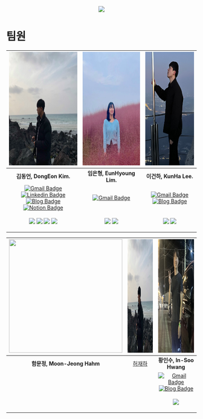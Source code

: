 <p align="center">
  <img src="https://i.imgur.com/SWtrsIm.png" width="30%">
</p>

# 팀원

| <img src="https://github.com/In-Soo-Hwang/Boostcamp_6_NLP_06/blob/main/asset/DongEon.jpg" width="300" height="300"> | <img src="https://github.com/In-Soo-Hwang/Boostcamp_6_NLP_06/blob/main/asset/eunhy.jpg" width="300" height="300"> | <img src="https://github.com/In-Soo-Hwang/Boostcamp_6_NLP_06/blob/main/asset/KunHa.jpg" width="300" height="300"> |
|:---:|:---:|:---:|
|**김동언, DongEon Kim.**|**임은형, EunHyoung Lim.**|**이건하, KunHa Lee.**|
| [![Gmail Badge](https://img.shields.io/badge/Gmail-d14836?style=flat-square&logo=Gmail&logoColor=white&link=mailto:ponben@khu.ac.kr)](mailto:ponben@khu.ac.kr) [![Linkedin Badge](https://img.shields.io/badge/-LinkedIn-blue?style=flat-square&logo=Linkedin&logoColor=white&link=https://www.linkedin.com/in/dongeon-kim-59777422a///)](https://www.linkedin.com/in/dongeon-kim-59777422a/) [![Blog Badge](http://img.shields.io/badge/-Blog-black?style=flat-square&logo=github&link=https://ok-lab.tistory.com/)](https://ok-lab.tistory.com/) [![Notion Badge](https://img.shields.io/badge/Notion-808080?style=flat-square&logo=Notion&logoColor=white&link=https://deeply-potential-7d1.notion.site/DongEon-Kim-bfa138799c9f48298c334c3d8e00fc15)](https://deeply-potential-7d1.notion.site/DongEon-Kim-bfa138799c9f48298c334c3d8e00fc15) | [![Gmail Badge](https://img.shields.io/badge/Gmail-d14836?style=flat-square&logo=Gmail&logoColor=white&link=mailto:limeh0517@gmail.com)](mailto:limeh0517@gmail.com) | [![Gmail Badge](https://img.shields.io/badge/Gmail-d14836?style=flat-square&logo=Gmail&logoColor=white&link=mailto:kunha98@gmail.com)](mailto:kunha98@gmail.com) [![Blog Badge](http://img.shields.io/badge/-Blog-black?style=flat-square&logo=github&link=https://velog.io/@kunha98)](https://velog.io/@kunha98) |
| <p align="center"><img src="https://img.shields.io/badge/Python-3776AB?style=flat-square&logo=Python&logoColor=white"/> <img src="https://img.shields.io/badge/Pytorch-EE4C2C?style=flat-square&logo=Pytorch&logoColor=white"/> <img src="https://img.shields.io/badge/Docker-2496ED?style=flat-square&logo=Docker&logoColor=white"/> <img src="https://img.shields.io/badge/Sklearn-F7931E?style=flat-square&logo=scikit-learn&logoColor=white"/> | <p align="center"><img src="https://img.shields.io/badge/Python-3776AB?style=flat-square&logo=Python&logoColor=white"/> <img src="https://img.shields.io/badge/Pytorch-EE4C2C?style=flat-square&logo=Pytorch&logoColor=white"/> | <p align="center"><img src="https://img.shields.io/badge/Python-3776AB?style=flat-square&logo=Python&logoColor=white"/> <img src="https://img.shields.io/badge/Pytorch-EE4C2C?style=flat-square&logo=Pytorch&logoColor=white"/> |


| <img src="https://github.com/In-Soo-Hwang/Boostcamp_6_NLP_06/assets/97589999/b7572b00-6c9b-4336-beab-7deff89d2e06" width="300" height="300"> | <img src="https://github.com/In-Soo-Hwang/Boostcamp_6_NLP_06/blob/main/asset/DongEon.jpg" width="300" height="300"> | <img src="https://github.com/In-Soo-Hwang/Boostcamp_6_NLP_06/blob/main/asset/InsooHwang.png" width="300" height="300"> |
|:---:|:---:|:---:|
|**함문정, Moon-Jeong Hahm**|[허재하](https://github.com/jaehahuh)|**황인수, In-Soo Hwang**|
| | | [![Gmail Badge](https://img.shields.io/badge/Gmail-d14836?style=flat-square&logo=Gmail&logoColor=white&link=mailto:insoo0411@gmail.com)](mailto:insoo0411@gmail.com) [![Blog Badge](http://img.shields.io/badge/-Blog-black?style=flat-square&logo=github&link=https://insoo-hwang.tistory.com/)](https://insoo-hwang.tistory.com/)|
| | |<p align="center"><img src="https://img.shields.io/badge/Python-3776AB?style=flat-square&logo=Python&logoColor=white"/> |
